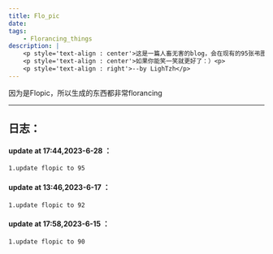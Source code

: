 ```yaml
---
title: Flo_pic
date: 
tags: 
    - Florancing_things
description: |
    <p style='text-align : center'>这是一篇人畜无害的blog，会在现有的95张弔图里随机选取一张。</p>
    <p style='text-align : center'>如果你能笑一笑就更好了：）<p>
    <p style='text-align : right'>--by LighTzh</p>
---
```

因为是Flopic，所以生成的东西都非常florancing

<Script language="JavaScript">
var rand = Math.floor(Math.random()*95);
rand+=1;
document.write('<img src="/./images/Flopic/flo'+ rand + '.jpg" />');
</Script>

---
## 日志：
#### update at 17:44,2023-6-28 ：
    1.update flopic to 95

#### update at 13:46,2023-6-17 ：
    1.update flopic to 92

#### update at 17:58,2023-6-15 ：
    1.update flopic to 90
